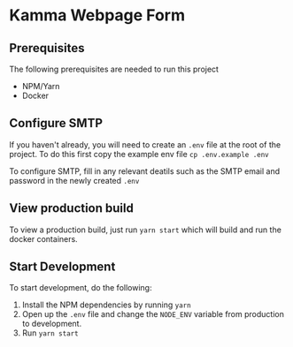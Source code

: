 # Kamma Webpage Form

## Prerequisites

The following prerequisites are needed to run this project

- NPM/Yarn
- Docker

## Configure SMTP

If you haven't already, you will need to create an `.env` file at the root of the project. To do this first copy the example env file
`cp .env.example .env`

To configure SMTP, fill in any relevant deatils such as the SMTP email and password in the newly created `.env`

## View production build

To view a production build, just run `yarn start` which will build and run the docker containers.

## Start Development

To start development, do the following:

1. Install the NPM dependencies by running `yarn`
2. Open up the `.env` file and change the `NODE_ENV` variable from production to development.
3. Run `yarn start`

